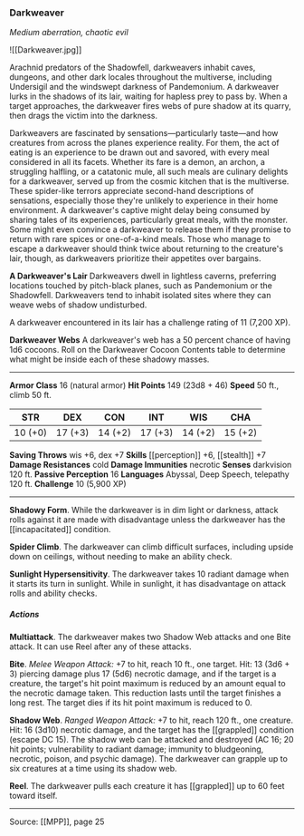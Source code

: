 ### Darkweaver
_Medium aberration, chaotic evil_

![[Darkweaver.jpg]]

Arachnid predators of the Shadowfell, darkweavers inhabit caves, dungeons, and other dark locales throughout the multiverse, including Undersigil and the windswept darkness of Pandemonium. A darkweaver lurks in the shadows of its lair, waiting for hapless prey to pass by. When a target approaches, the darkweaver fires webs of pure shadow at its quarry, then drags the victim into the darkness.

Darkweavers are fascinated by sensations—particularly taste—and how creatures from across the planes experience reality. For them, the act of eating is an experience to be drawn out and savored, with every meal considered in all its facets. Whether its fare is a demon, an archon, a struggling halfling, or a catatonic mule, all such meals are culinary delights for a darkweaver, served up from the cosmic kitchen that is the multiverse. These spider-like terrors appreciate second-hand descriptions of sensations, especially those they're unlikely to experience in their home environment. A darkweaver's captive might delay being consumed by sharing tales of its experiences, particularly great meals, with the monster. Some might even convince a darkweaver to release them if they promise to return with rare spices or one-of-a-kind meals. Those who manage to escape a darkweaver should think twice about returning to the creature's lair, though, as darkweavers prioritize their appetites over bargains.


**A Darkweaver's Lair** Darkweavers dwell in lightless caverns, preferring locations touched by pitch-black planes, such as Pandemonium or the Shadowfell. Darkweavers tend to inhabit isolated sites where they can weave webs of shadow undisturbed.

A darkweaver encountered in its lair has a challenge rating of 11 (7,200 XP).


**Darkweaver Webs** A darkweaver's web has a 50 percent chance of having 1d6 cocoons. Roll on the Darkweaver Cocoon Contents table to determine what might be inside each of these shadowy masses.







---

**Armor Class** 16 (natural armor)
**Hit Points** 149 (23d8 + 46)
**Speed** 50 ft., climb 50 ft.

| STR     | DEX     | CON     | INT     | WIS     | CHA     |
|---------|---------|---------|---------|---------|---------|
| 10 (+0) | 17 (+3) | 14 (+2) | 17 (+3) | 14 (+2) | 15 (+2) |

**Saving Throws** wis +6, dex +7
**Skills** [[perception]] +6, [[stealth]] +7
**Damage Resistances** cold
**Damage Immunities** necrotic
**Senses** darkvision 120 ft.
**Passive Perception** 16
**Languages** Abyssal, Deep Speech, telepathy 120 ft.
**Challenge** 10 (5,900 XP)

---

**Shadowy Form**. While the darkweaver is in dim light or darkness, attack rolls against it are made with disadvantage unless the darkweaver has the [[incapacitated]] condition.

**Spider Climb**. The darkweaver can climb difficult surfaces, including upside down on ceilings, without needing to make an ability check.

**Sunlight Hypersensitivity**. The darkweaver takes 10 radiant damage when it starts its turn in sunlight. While in sunlight, it has disadvantage on attack rolls and ability checks.

##### Actions
**Multiattack**. The darkweaver makes two Shadow Web attacks and one Bite attack. It can use Reel after any of these attacks.

**Bite**. _Melee Weapon Attack:_ +7 to hit, reach 10 ft., one target. Hit: 13 (3d6 + 3) piercing damage plus 17 (5d6) necrotic damage, and if the target is a creature, the target's hit point maximum is reduced by an amount equal to the necrotic damage taken. This reduction lasts until the target finishes a long rest. The target dies if its hit point maximum is reduced to 0.

**Shadow Web**. _Ranged Weapon Attack:_ +7 to hit, reach 120 ft., one creature. Hit: 16 (3d10) necrotic damage, and the target has the [[grappled]] condition (escape DC 15). The shadow web can be attacked and destroyed (AC 16; 20 hit points; vulnerability to radiant damage; immunity to bludgeoning, necrotic, poison, and psychic damage). The darkweaver can grapple up to six creatures at a time using its shadow web.

**Reel**. The darkweaver pulls each creature it has [[grappled]] up to 60 feet toward itself.


---

Source: [[MPP]], page 25
